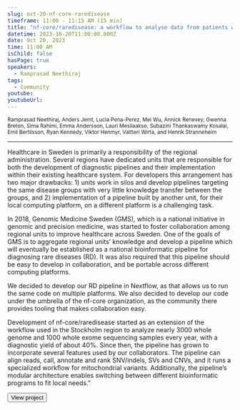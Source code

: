 ```yaml
---
slug: oct-20-nf-core-raredisease
timeframe: 11:00 - 11:15 AM (15 min)
title: "nf-core/raredisease: a workflow to analyse data from patients with rare diseases"
datetime: 2023-10-20T11:00:00.000Z
date: Oct 20, 2023
time: 11:00 AM
isChild: false
hasPage: true
speakers:
  - Ramprasad Neethiraj
tags:
  - Community
youtube: 
youtubeUrl: 
---
```

<div className="mb-4">
  <small className="typo-small">
    Ramprasad Neethiraj, Anders Jemt, Lucia Pena-Perez, Mei Wu, Annick Renevey, Gwenna Breton, Sima Rahimi, Emma Andersson, Lauri Mesilaakso, Subazini Thankaswamy Kosalai, Emil Bertilsson, Ryan Kennedy, Viktor Henmyr, Valtteri Wirta, and Henrik Stranneheim
  </small>
</div>

<hr className="border-t border-gray-50 mb-4 opacity-20" />

Healthcare in Sweden is primarily a responsibility of the regional administration. Several regions have dedicated units that are responsible for both the development of diagnostic pipelines and their implementation within their existing healthcare system. For developers this arrangement has two major drawbacks: 1) units work in silos and develop pipelines targeting the same disease groups with very little knowledge transfer between the groups, and 2) implementation of a pipeline built by another unit, for their local computing platform, on a different platform is a challenging task.

In 2018, Genomic Medicine Sweden (GMS), which is a national initiative in genomic and precision medicine, was started to foster collaboration among regional units to improve healthcare across Sweden. One of the goals of GMS is to aggregate regional units’ knowledge and develop a pipeline which will eventually be established as a national bioinformatic pipeline for diagnosing rare diseases (RD). It was also required that this pipeline should be easy to develop in collaboration, and be portable across different computing platforms.

We decided to develop our RD pipeline in Nextflow, as that allows us to run the same code on multiple platforms. We also decided to develop our code under the umbrella of the nf-core organization, as the community there provides tooling that makes collaboration easy.

Development of nf-core/raredisease started as an extension of the workflow used in the Stockholm region to analyze nearly 3000 whole genome and 1000 whole exome sequencing samples every year, with a diagnostic yield of about 40%. Since then, the pipeline has grown to incorporate several features used by our collaborators. The pipeline can align reads, call, annotate and rank SNV/indels, SVs and CNVs, and it runs a specialized workflow for mitochondrial variants. Additionally, the pipeline’s modular architecture enables switching between different bioinformatic programs to fit local needs."

<div>
  <Button to="https://github.com/nf-core/raredisease" variant="secondary" size="md" arrow>
    View project
  </Button>
</div>
